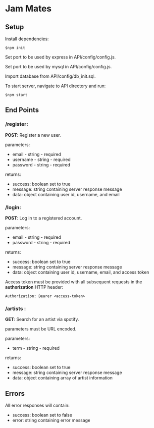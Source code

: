 # Jam Mates

## Setup

Install dependencies:
```
$npm init
```

Set port to be used by express in API/config/config.js.

Set port to be used by mysql in API/config/config.js.

Import database from API/config/db_init.sql.

To start server, navigate to API directory and run:

```
$npm start
```

## End Points

### /register: 

**POST**: Register a new user.

parameters: 
* email - string - required
* username - string - required
* password - string - required

returns:
* success: boolean set to true
* message: string containing server response message
* data: object containing user id, username, and email

### /login: 

**POST**: Log in to a registered account.

parameters: 
* email - string - required
* password - string - required

returns:
* success: boolean set to true
* message: string containing server response message
* data: object containing user id, username, email, and access token

Access token must be provided with all subsequent requests in the **authorization** HTTP header:

```
Authorization: Bearer <access-token>
```

### /artists : 

**GET**: Search for an artist via spotify.

parameters must be URL encoded.

parameters: 
* term - string - required

returns:
* success: boolean set to true
* message: string containing server response message
* data: object containing array of artist information

## Errors

All error responses will contain: 

* success: boolean set to false
* error: string containing error message



